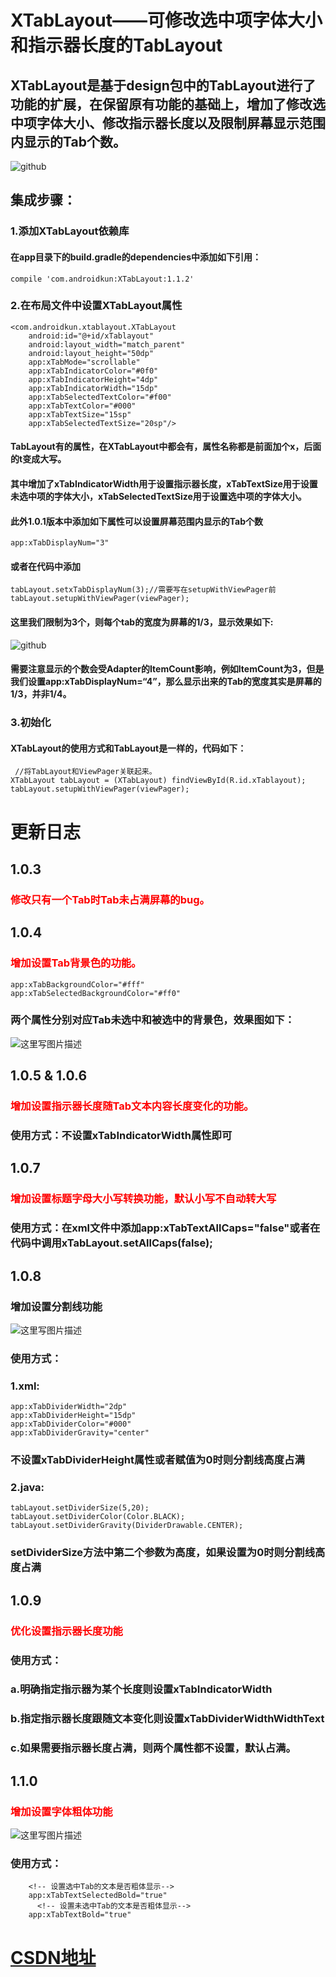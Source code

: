 # XTabLayout——可修改选中项字体大小和指示器长度的TabLayout
## XTabLayout是基于design包中的TabLayout进行了功能的扩展，在保留原有功能的基础上，增加了修改选中项字体大小、修改指示器长度以及限制屏幕显示范围内显示的Tab个数。
![github](http://img.blog.csdn.net/20161222095719330?watermark/2/text/aHR0cDovL2Jsb2cuY3Nkbi5uZXQvYTE1MzM1ODg4Njc=/font/5a6L5L2T/fontsize/400/fill/I0JBQkFCMA==/dissolve/70/gravity/SouthEast)
## 集成步骤：
### 1.添加XTabLayout依赖库
#### 在app目录下的build.gradle的dependencies中添加如下引用：

    compile 'com.androidkun:XTabLayout:1.1.2'
    
### 2.在布局文件中设置XTabLayout属性

    <com.androidkun.xtablayout.XTabLayout
        android:id="@+id/xTablayout"
        android:layout_width="match_parent"
        android:layout_height="50dp"
        app:xTabMode="scrollable"
        app:xTabIndicatorColor="#0f0"
        app:xTabIndicatorHeight="4dp"
        app:xTabIndicatorWidth="15dp"
        app:xTabSelectedTextColor="#f00"
        app:xTabTextColor="#000"
        app:xTabTextSize="15sp"
        app:xTabSelectedTextSize="20sp"/>
     
#### TabLayout有的属性，在XTabLayout中都会有，属性名称都是前面加个x，后面的t变成大写。
#### 其中增加了xTabIndicatorWidth用于设置指示器长度，xTabTextSize用于设置未选中项的字体大小，xTabSelectedTextSize用于设置选中项的字体大小。
#### 此外1.0.1版本中添加如下属性可以设置屏幕范围内显示的Tab个数

    app:xTabDisplayNum="3"
    
#### 或者在代码中添加

    tabLayout.setxTabDisplayNum(3);//需要写在setupWithViewPager前
    tabLayout.setupWithViewPager(viewPager);
    
#### 这里我们限制为3个，则每个tab的宽度为屏幕的1/3，显示效果如下:
 ![github](http://img.blog.csdn.net/20161222150743866?watermark/2/text/aHR0cDovL2Jsb2cuY3Nkbi5uZXQvYTE1MzM1ODg4Njc=/font/5a6L5L2T/fontsize/400/fill/I0JBQkFCMA==/dissolve/70/gravity/SouthEast)
 
#### 需要注意显示的个数会受Adapter的ItemCount影响，例如ItemCount为3，但是我们设置app:xTabDisplayNum=“4”，那么显示出来的Tab的宽度其实是屏幕的1/3，并非1/4。
 
### 3.初始化
#### XTabLayout的使用方式和TabLayout是一样的，代码如下：
    
     //将TabLayout和ViewPager关联起来。
    XTabLayout tabLayout = (XTabLayout) findViewById(R.id.xTablayout);
    tabLayout.setupWithViewPager(viewPager);
    
# 更新日志
## 1.0.3
### <font color=#f00>修改只有一个Tab时Tab未占满屏幕的bug。</font>
## 1.0.4
###  <font color=#f00>增加设置Tab背景色的功能。</font>

    app:xTabBackgroundColor="#fff"
    app:xTabSelectedBackgroundColor="#ff0"

### 两个属性分别对应Tab未选中和被选中的背景色，效果图如下：
![这里写图片描述](http://img.blog.csdn.net/20170329122554188?watermark/2/text/aHR0cDovL2Jsb2cuY3Nkbi5uZXQvYTE1MzM1ODg4Njc=/font/5a6L5L2T/fontsize/400/fill/I0JBQkFCMA==/dissolve/70/gravity/SouthEast)

## 1.0.5 & 1.0.6 
### <font color=#f00>增加设置指示器长度随Tab文本内容长度变化的功能。</font>
### 使用方式：不设置xTabIndicatorWidth属性即可  

## 1.0.7
### <font color=#f00>增加设置标题字母大小写转换功能，默认小写不自动转大写</font>
### 使用方式：在xml文件中添加app:xTabTextAllCaps="false"或者在代码中调用xTabLayout.setAllCaps(false); 


## 1.0.8
### 增加设置分割线功能
![这里写图片描述](http://img.blog.csdn.net/20170426123837504?watermark/2/text/aHR0cDovL2Jsb2cuY3Nkbi5uZXQvYTE1MzM1ODg4Njc=/font/5a6L5L2T/fontsize/400/fill/I0JBQkFCMA==/dissolve/70/gravity/SouthEast)

### 使用方式：
### 1.xml:
 
    app:xTabDividerWidth="2dp"
    app:xTabDividerHeight="15dp"
    app:xTabDividerColor="#000"
    app:xTabDividerGravity="center"
 
### 不设置xTabDividerHeight属性或者赋值为0时则分割线高度占满

### 2.java:
  
    tabLayout.setDividerSize(5,20);
    tabLayout.setDividerColor(Color.BLACK);
    tabLayout.setDividerGravity(DividerDrawable.CENTER);
  
### setDividerSize方法中第二个参数为高度，如果设置为0时则分割线高度占满

## 1.0.9
### <font color=#f00>优化设置指示器长度功能</font>
### 使用方式：
### a.明确指定指示器为某个长度则设置xTabIndicatorWidth
### b.指定指示器长度跟随文本变化则设置xTabDividerWidthWidthText
### c.如果需要指示器长度占满，则两个属性都不设置，默认占满。

## 1.1.0
### <font color=#f00>增加设置字体粗体功能</font>
![这里写图片描述](http://img.blog.csdn.net/20170615123443179?watermark/2/text/aHR0cDovL2Jsb2cuY3Nkbi5uZXQvYTE1MzM1ODg4Njc=/font/5a6L5L2T/fontsize/400/fill/I0JBQkFCMA==/dissolve/70/gravity/SouthEast)
### 使用方式：
   
        <!-- 设置选中Tab的文本是否粗体显示-->
        app:xTabTextSelectedBold="true"
          <!-- 设置未选中Tab的文本是否粗体显示-->
        app:xTabTextBold="true"
        
# [CSDN地址](http://blog.csdn.net/a1533588867/article/details/53810409)
    
